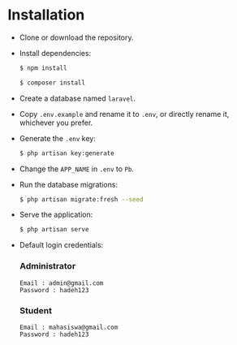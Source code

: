 # Installation

-   Clone or download the repository.

-   Install dependencies:

    ```bash
    $ npm install
    ```

    ```bash
    $ composer install
    ```

-   Create a database named `laravel`.

-   Copy `.env.example` and rename it to `.env`, or directly rename it, whichever you prefer.

-   Generate the `.env` key:

    ```bash
    $ php artisan key:generate
    ```

-   Change the `APP_NAME` in `.env` to `Pb`.

-   Run the database migrations:

    ```bash
    $ php artisan migrate:fresh --seed
    ```

-   Serve the application:

    ```bash
    $ php artisan serve
    ```

-   Default login credentials:

    ### Administrator

    ```
    Email : admin@gmail.com
    Password : hadeh123
    ```

    ### Student

    ```
    Email : mahasiswa@gmail.com
    Password : hadeh123
    ```

